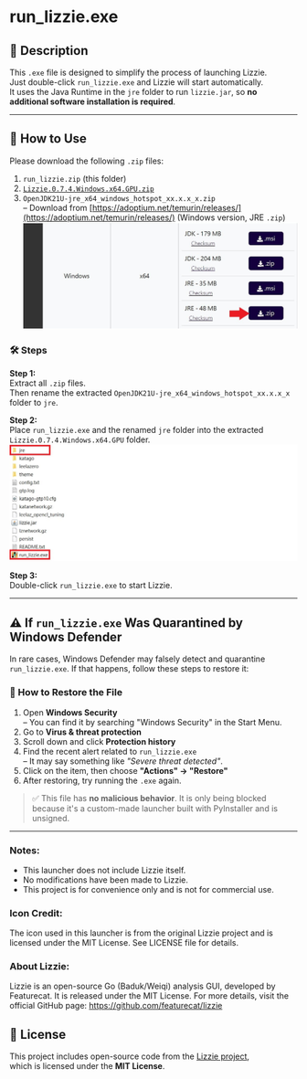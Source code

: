 # run_lizzie.exe

## 🧩 Description

This `.exe` file is designed to simplify the process of launching Lizzie.  
Just double-click `run_lizzie.exe` and Lizzie will start automatically.  
It uses the Java Runtime in the `jre` folder to run `lizzie.jar`, so **no additional software installation is required**.

---

## 🚀 How to Use

Please download the following `.zip` files:

1. `run_lizzie.zip` (this folder)
2. [`Lizzie.0.7.4.Windows.x64.GPU.zip`](https://github.com/featurecat/lizzie/releases/download/0.7.4/Lizzie.0.7.4.Windows.x64.GPU.zip)
3. `OpenJDK21U-jre_x64_windows_hotspot_xx.x.x_x.zip`  
   – Download from [https://adoptium.net/temurin/releases/](https://adoptium.net/temurin/releases/) (Windows version, JRE `.zip`)
   ![JRE](images/jre.jpg)

### 🛠 Steps

**Step 1:**  
Extract all `.zip` files.  
Then rename the extracted `OpenJDK21U-jre_x64_windows_hotspot_xx.x.x_x` folder to `jre`.

**Step 2:**  
Place `run_lizzie.exe` and the renamed `jre` folder into the extracted `Lizzie.0.7.4.Windows.x64.GPU` folder.
![JRE](images/files.jpg)

**Step 3:**  
Double-click `run_lizzie.exe` to start Lizzie.

---

## ⚠️ If `run_lizzie.exe` Was Quarantined by Windows Defender

In rare cases, Windows Defender may falsely detect and quarantine `run_lizzie.exe`. If that happens, follow these steps to restore it:

### 🔄 How to Restore the File

1. Open **Windows Security**  
   – You can find it by searching "Windows Security" in the Start Menu.
2. Go to **Virus & threat protection**
3. Scroll down and click **Protection history**
4. Find the recent alert related to `run_lizzie.exe`  
   – It may say something like *"Severe threat detected"*.
5. Click on the item, then choose **"Actions" → "Restore"**
6. After restoring, try running the `.exe` again.

> ✅ This file has **no malicious behavior**. It is only being blocked because it's a custom-made launcher built with PyInstaller and is unsigned.

---

### Notes:
- This launcher does not include Lizzie itself.
- No modifications have been made to Lizzie.
- This project is for convenience only and is not for commercial use.

### Icon Credit:
The icon used in this launcher is from the original Lizzie project and is licensed under the MIT License.
See LICENSE file for details.

### About Lizzie:
Lizzie is an open-source Go (Baduk/Weiqi) analysis GUI, developed by Featurecat.
It is released under the MIT License. For more details, visit the official GitHub page:
https://github.com/featurecat/lizzie

## 📄 License

This project includes open-source code from the [Lizzie project](https://github.com/featurecat/lizzie),  
which is licensed under the **MIT License**.
